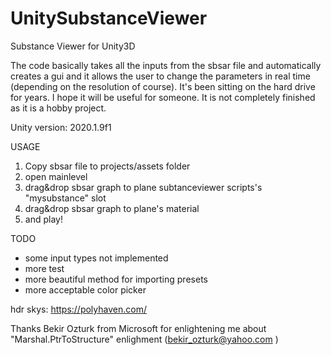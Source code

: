 # UnitySubstanceViewer
Substance Viewer for Unity3D

The code basically takes all the inputs from the sbsar file and automatically creates a gui and it allows the user to change the parameters in real time (depending on the resolution of course). It's been sitting on the hard drive for years. I hope it will be useful for someone. It is not completely finished as it is a hobby project.

Unity version: 2020.1.9f1

USAGE 
1) Copy sbsar file to projects/assets folder
2) open mainlevel
3) drag&drop sbsar graph to plane subtanceviewer scripts's "mysubstance" slot
4) drag&drop sbsar graph to plane's material
5) and play! 



TODO
- some input types not implemented
- more test
- more beautiful method for importing presets
- more acceptable color picker
 
 
 
hdr skys: https://polyhaven.com/

Thanks Bekir Ozturk from  Microsoft for enlightening me about  "Marshal.PtrToStructure" enlighment (bekir_ozturk@yahoo.com )
 
